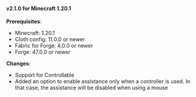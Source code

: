 #### v2.1.0 for Minecraft 1.20.1

**Prerequisites**:
- Minecraft: 1.20.1
- Cloth config: 11.0.0 or newer
- Fabric for Forge: 4.0.0 or newer
- Forge: 47.0.0 or newer

**Changes**:
- Support for Controllable
- Added an option to enable assistance only when a controller is used. In that case,
the assistance will be disabled when using a mouse
